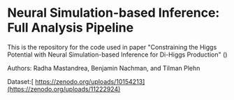 # Neural Simulation-based Inference: Full Analysis Pipeline
This is the repository for the code used in paper "Constraining the Higgs Potential with Neural Simulation-based Inference for Di-Higgs Production" ()

Authors: Radha Mastandrea, Benjamin Nachman, and Tilman Plehn

Dataset:[ https://zenodo.org/uploads/10154213](https://zenodo.org/uploads/11222924)

